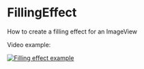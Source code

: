FillingEffect
=============

How to create a filling effect for an ImageView


Video example:

[![Filling effect example](http://img.youtube.com/vi/njMOXLxR-Xs/0.jpg)](http://youtu.be/njMOXLxR-Xs)

